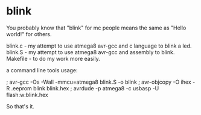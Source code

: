# blink
You probably know that "blink" for mc people means the same as "Hello world!" for others.

blink.c - my attempt to use atmega8 avr-gcc and c language to blink a led.<br>
blink.S - my attempt to use atmega8 avr-gcc and assembly to blink.<br>
Makefile - to do my work more easily.

a command line tools usage:



; avr-gcc -Os -Wall -mmcu=atmega8 blink.S -o blink
; avr-objcopy -O ihex -R .eeprom blink blink.hex
; avrdude -p atmega8 -c usbasp -U flash:w:blink.hex


So that's it.
